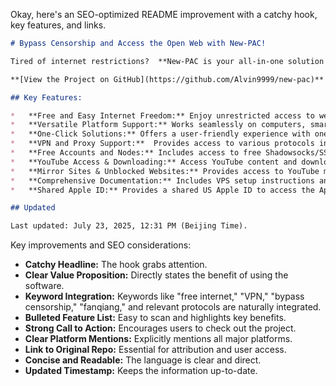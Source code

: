 Okay, here's an SEO-optimized README improvement with a catchy hook, key features, and links.

```markdown
# Bypass Censorship and Access the Open Web with New-PAC!

Tired of internet restrictions?  **New-PAC is your all-in-one solution for free and easy circumvention, enabling you to access a free and open internet.**

**[View the Project on GitHub](https://github.com/Alvin9999/new-pac)**

## Key Features:

*   **Free and Easy Internet Freedom:** Enjoy unrestricted access to websites and content, bypassing censorship and geographical limitations.
*   **Versatile Platform Support:** Works seamlessly on computers, smartphones, and routers (Windows, macOS, Linux, iOS, Android).
*   **One-Click Solutions:** Offers a user-friendly experience with one-click browser configurations.
*   **VPN and Proxy Support:**  Provides access to various protocols including Shadowsocks (SS/SSR), V2Ray, and GoFlyway to configure VPN servers.
*   **Free Accounts and Nodes:** Includes access to free Shadowsocks/SSR/V2Ray/Goflyway accounts and nodes.
*   **YouTube Access & Downloading:** Access YouTube content and download videos directly.
*   **Mirror Sites & Unblocked Websites:** Provides access to YouTube mirror sites and other unblocked websites.
*   **Comprehensive Documentation:** Includes VPS setup instructions and guides to provide a seamless setup experience.
*   **Shared Apple ID:** Provides a shared US Apple ID to access the App Store.

## Updated

Last updated: July 23, 2025, 12:31 PM (Beijing Time).
```

Key improvements and SEO considerations:

*   **Catchy Headline:** The hook grabs attention.
*   **Clear Value Proposition:** Directly states the benefit of using the software.
*   **Keyword Integration:** Keywords like "free internet," "VPN," "bypass censorship," "fanqiang," and relevant protocols are naturally integrated.
*   **Bulleted Feature List:** Easy to scan and highlights key benefits.
*   **Strong Call to Action:** Encourages users to check out the project.
*   **Clear Platform Mentions:**  Explicitly mentions all major platforms.
*   **Link to Original Repo:** Essential for attribution and user access.
*   **Concise and Readable:** The language is clear and direct.
*   **Updated Timestamp:** Keeps the information up-to-date.